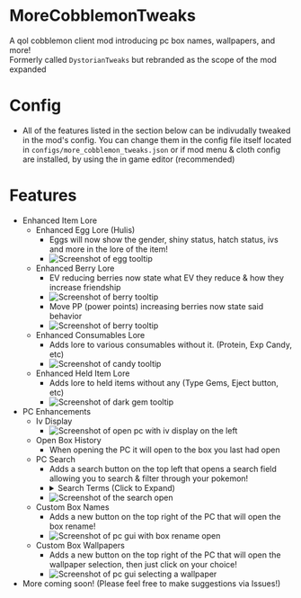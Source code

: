 # MoreCobblemonTweaks
A qol cobblemon client mod introducing pc box names, wallpapers, and more!<br>
Formerly called `DystorianTweaks` but rebranded as the scope of the mod expanded

# Config
- All of the features listed in the section below can be indivudally tweaked in the mod's config. You can change them in the config file itself located in `configs/more_cobblemon_tweaks.json` or if mod menu & cloth config are installed, by using the in game editor (recommended) 

# Features
- Enhanced Item Lore
  - Enhanced Egg Lore (Hulis)
    - Eggs will now show the gender, shiny status, hatch status, ivs and more in the lore of the item!
    - ![Screenshot of egg tooltip](https://cdn.modrinth.com/data/cached_images/4a6c64576bd6d13c8cd078b92b8286eec11e02b3.png)
  - Enhanced Berry Lore
    - EV reducing berries now state what EV they reduce & how they increase friendship
    - ![Screenshot of berry tooltip](https://cdn.modrinth.com/data/cached_images/7b9b4467e7d6025402af3fab189c1fae981b19b3.png)
    - Move PP (power points) increasing berries now state said behavior
    - ![Screenshot of berry tooltip](https://cdn.modrinth.com/data/cached_images/4807c39650160b13e5fab73354fb03e4ba43b915.png)
  - Enhanced Consumables Lore
    - Adds lore to various consumables without it. (Protein, Exp Candy, etc)
    - ![Screenshot of candy tooltip](https://cdn.modrinth.com/data/cached_images/029684ee43db5594bc7a5f2882b778d974308296.png)
  - Enhanced Held Item Lore
    - Adds lore to held items without any (Type Gems, Eject button, etc)
    - ![Screenshot of dark gem tooltip](https://cdn.modrinth.com/data/cached_images/13ae8843ea0c7d9d2d96dc0e17a013aa9ba00bd0.png)
- PC Enhancements
  - Iv Display
    - ![Screenshot of open pc with iv display on the left](https://cdn.modrinth.com/data/cached_images/d996f9e83662834be11e9c04fabd410958e12ce1.png)
  - Open Box History
    - When opening the PC it will open to the box you last had open
  - PC Search
    - Adds a search button on the top left that opens a search field allowing you to search & filter through your pokemon!
    - <details>
      <summary>Search Terms (Click to Expand)</summary>
        - shiny<br>
        - male<br>
        - female<br>
        - genderless<br>
        - holding (if the pokemon is holding any item)<br>
        - tradeable<br>
        - fainted<br>
        - legendary<br>
        - mythical<br>
        - ultrabeast, ultra_beast<br>
        - each of the pokemon types<br>
        - every pokemon nature<br>
        - ability=(put ability here)<br>
        - form=(put form here)<br>
        - knows=(put move here, matches to moves currently known by the pokemon)<br>
        - learns=(put move here, matches to a move the pokemon can learn)<br>
        - if none of the following are matched, it defaults to checking the pokemon's name
      </details>
    - ![Screenshot of the search open](https://cdn.modrinth.com/data/5KWlJ2HC/images/3526bc5bb106ce98a008998c68bc143baaadc2f9.png)
  - Custom Box Names
    - Adds a new button on the top right of the PC that will open the box rename!
    - ![Screenshot of pc gui with box rename open](https://cdn.modrinth.com/data/5KWlJ2HC/images/f27e434a57e0a344badab67cdca956c09e34eee1.png)
  - Custom Box Wallpapers
    - Adds a new button on the top right of the PC that will open the wallpaper selection, then just click on your choice!
    - ![Screenshot of pc gui selecting a wallpaper](https://cdn.modrinth.com/data/5KWlJ2HC/images/7e7740d794f7dc8d32320c847e412fe33c840428.png)
- More coming soon! (Please feel free to make suggestions via Issues!)
